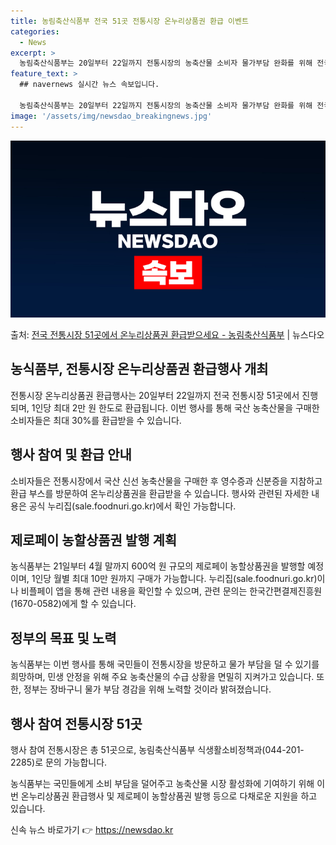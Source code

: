 ```yaml
---
title: 농림축산식품부 전국 51곳 전통시장 온누리상품권 환급 이벤트
categories:
  - News
excerpt: >
  농림축산식품부는 20일부터 22일까지 전통시장의 농축산물 소비자 물가부담 완화를 위해 전국 전통시장 51곳에…
feature_text: >
  ## navernews 실시간 뉴스 속보입니다.

  농림축산식품부는 20일부터 22일까지 전통시장의 농축산물 소비자 물가부담 완화를 위해 전국 전통시장 51곳에…
image: '/assets/img/newsdao_breakingnews.jpg'
---
```


![뉴스다오 속보](/assets/img/newsdao_breakingnews.jpg)

<p>출처: <a href="https://newsdao.kr/3385" rel="dofollow">전국 전통시장 51곳에서 온누리상품권 환급받으세요 - 농림축산식품부</a> | 뉴스다오</p>

<h2 data-ke-size="size26">농식품부, 전통시장 온누리상품권 환급행사 개최</h2>
전통시장 온누리상품권 환급행사는 20일부터 22일까지 전국 전통시장 51곳에서 진행되며, 1인당 최대 2만 원 한도로 환급됩니다. 이번 행사를 통해 국산 농축산물을 구매한 소비자들은 최대 30%를 환급받을 수 있습니다. 

<h2 data-ke-size="size26">행사 참여 및 환급 안내</h2>
소비자들은 전통시장에서 국산 신선 농축산물을 구매한 후 영수증과 신분증을 지참하고 환급 부스를 방문하여 온누리상품권을 환급받을 수 있습니다. 행사와 관련된 자세한 내용은 공식 누리집(sale.foodnuri.go.kr)에서 확인 가능합니다.

<h2 data-ke-size="size26">제로페이 농할상품권 발행 계획</h2>
농식품부는 21일부터 4월 말까지 600억 원 규모의 제로페이 농할상품권을 발행할 예정이며, 1인당 월별 최대 10만 원까지 구매가 가능합니다. 누리집(sale.foodnuri.go.kr)이나 비플페이 앱을 통해 관련 내용을 확인할 수 있으며, 관련 문의는 한국간편결제진흥원(1670-0582)에게 할 수 있습니다.

<h2 data-ke-size="size26">정부의 목표 및 노력</h2>
농식품부는 이번 행사를 통해 국민들이 전통시장을 방문하고 물가 부담을 덜 수 있기를 희망하며, 민생 안정을 위해 주요 농축산물의 수급 상황을 면밀히 지켜가고 있습니다. 또한, 정부는 장바구니 물가 부담 경감을 위해 노력할 것이라 밝혀졌습니다.

<h2 data-ke-size="size26">행사 참여 전통시장 51곳</h2>
행사 참여 전통시장은 총 51곳으로, 농림축산식품부 식생활소비정책과(044-201-2285)로 문의 가능합니다.

농식품부는 국민들에게 소비 부담을 덜어주고 농축산물 시장 활성화에 기여하기 위해 이번 온누리상품권 환급행사 및 제로페이 농할상품권 발행 등으로 다채로운 지원을 하고 있습니다. 

신속 뉴스 바로가기 👉 <a href="https://newsdao.kr" rel="dofollow">https://newsdao.kr</a>


